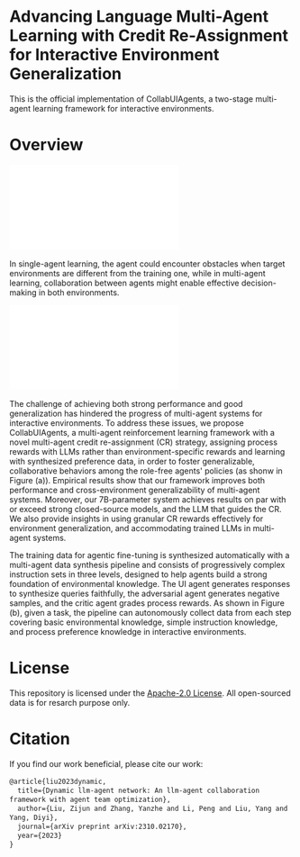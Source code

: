 <h1> Advancing Language Multi-Agent Learning with Credit Re-Assignment for Interactive Environment Generalization</h1>

This is the official implementation of CollabUIAgents, a two-stage multi-agent learning framework for interactive environments.

# Overview

![Illustration of (a) single-agent and (b) multi-agent learning for environment generalization.](./assets/top-case.pdf)

In single-agent learning, the agent could encounter obstacles when target environments are different from the training one, while in multi-agent learning, collaboration between agents might enable effective decision-making in both environments.

![Overview of our multi-agent learning framework](./assets/UIAgent.pdf)

The challenge of achieving both strong performance and good generalization has hindered the progress of multi-agent systems for interactive environments. To address these issues, we propose CollabUIAgents, a multi-agent reinforcement learning framework with a novel multi-agent credit re-assignment (CR) strategy, assigning process rewards with LLMs rather than environment-specific rewards and learning with synthesized preference data, in order to foster generalizable, collaborative behaviors among the role-free agents' policies (as shonw in Figure (a)).  Empirical results show that our framework improves both performance and cross-environment generalizability of multi-agent systems. Moreover, our 7B-parameter system achieves results on par with or exceed strong closed-source models, and the LLM that guides the CR. We also provide insights in using granular CR rewards effectively for environment generalization, and accommodating trained LLMs in multi-agent systems.

The training data for agentic fine-tuning is synthesized automatically with a multi-agent data synthesis pipeline and consists of progressively complex instruction sets in three levels, designed to help agents build a strong foundation of environmental knowledge. The UI agent generates responses to synthesize queries faithfully, the adversarial agent generates negative samples, and the critic agent grades process rewards. As shown in Figure (b), given a task, the pipeline can autonomously collect data from each step covering basic environmental knowledge, simple instruction knowledge, and process preference knowledge in interactive environments.

# License

This repository is licensed under the [Apache-2.0 License](LICENSE). All open-sourced data is for resarch purpose only.

# Citation
If you find our work beneficial, please cite our work:

```
@article{liu2023dynamic,
  title={Dynamic llm-agent network: An llm-agent collaboration framework with agent team optimization},
  author={Liu, Zijun and Zhang, Yanzhe and Li, Peng and Liu, Yang and Yang, Diyi},
  journal={arXiv preprint arXiv:2310.02170},
  year={2023}
}
```